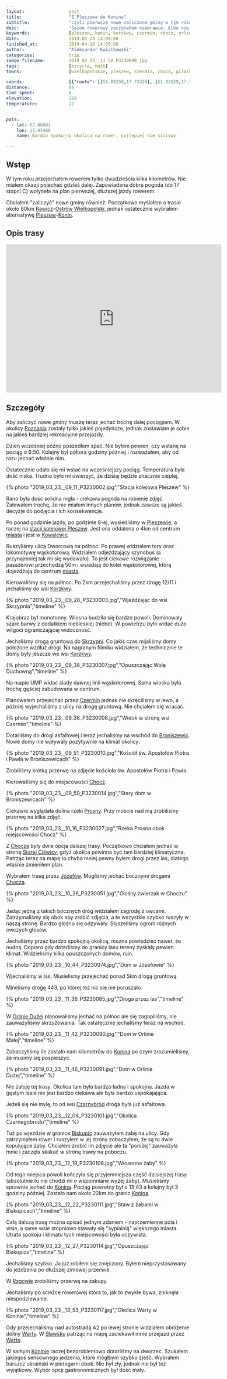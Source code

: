 ```yaml
---
layout:                 post
title:                  "Z Pleszewa do Konina"
subtitle:               "czyli pierwsze nowe zaliczone gminy w tym roku"
desc:                   "Sezon rowerowy zaczynałem niemrawie. Albo nie miałem czasu, albo pogoda nie była idealna. Tego dnia udało się nam zaplanować przejazd dłuższy przejazd z Pleszewa w stronę Konina. Abym mógł zaliczyć jakieś nowe gminy muszę jeździć dalej pociągiem."
keywords:               [pleszew, konin, korzkwy, czermin, chocz, orlina mała, czarnybród, biskupice, szetlewek, rzgów, zastruże, sławsk, posoka]
date:                   2019-03-23 14:00:00
finished_at:            2019-04-10 14:00:00
author:                 "Aleksander Kwiatkowski"
categories:             trip
image_filename:         2019_03_23__11_50_P3230098.jpg
tags:                   [bicycle, main]
towns:                  [wielkopolskie, pleszew, czermin, chocz, gizalki, grodziec, rzgow, zagorow, stare_miasto, konin]

coords:                 [{"route": [[51.89259,17.73320], [51.93129,17.73980], [51.95267,17.77285], [51.96832,17.82280], [51.96134,17.83010], [51.98624,17.87945], [51.99782,17.88984], [52.01108,17.86907], [52.04039,17.92383], [52.06931,17.91447], [52.09273,18.01094], [52.11962,17.99601], [52.19639,18.13334], [52.20302,18.22586], [52.23110,18.25024]], "type": "bicycle"}]
distance:               66
time_spent:             6
elevation:              150
temperature:            12


pois:
  - lat: 52.06901
    lon: 17.91488
    name: Bardzo spokojna okolica na rower, najlepiej nie szosowy

---
```


[wiki-kowalew]: https://pl.wikipedia.org/wiki/Kowalew_(powiat_pleszewski)
[wiki-pleszew-waskotorowy]: https://pl.wikipedia.org/wiki/Pleszew_W%C4%85skotorowy
[wiki-rawicz]: https://pl.wikipedia.org/wiki/Rawicz
[wiki-ostrow-wielkopolski]: https://pl.wikipedia.org/wiki/Ostr%C3%B3w_Wielkopolski
[wiki-pleszew]: https://pl.wikipedia.org/wiki/Pleszew
[wiki-konin]: https://pl.wikipedia.org/wiki/Konin
[wiki-poznan]: https://pl.wikipedia.org/wiki/Pozna%C5%84
[wiki-pleszew-stacja]: https://pl.wikipedia.org/wiki/Pleszew_(stacja_kolejowa)
[wiki-korzkwy]: https://pl.wikipedia.org/wiki/Korzkwy
[wiki-skrzypnia]: https://pl.wikipedia.org/wiki/Skrzypnia
[wiki-czermin]: https://pl.wikipedia.org/wiki/Czermin_(powiat_pleszewski)
[wiki-broniszewice]: https://pl.wikipedia.org/wiki/Broniszewice
[wiki-chocz]: https://pl.wikipedia.org/wiki/Chocz
[wiki-prosna-rzeka]: https://pl.wikipedia.org/wiki/Prosna
[wiki-stara-ciswica]: https://pl.wikipedia.org/wiki/Stara_Ci%C5%9Bwica
[wiki-jozefow]: https://pl.wikipedia.org/wiki/J%C3%B3zef%C3%B3w_(powiat_pleszewski)
[wiki-orlina-duza]: https://pl.wikipedia.org/wiki/Orlina_Du%C5%BCa
[wiki-czarnybrod]: https://pl.wikipedia.org/wiki/Czarnybr%C3%B3d
[wiki-biskupice]: https://pl.wikipedia.org/wiki/Biskupice_(powiat_koni%C5%84ski)
[wiki-rzgow]: https://pl.wikipedia.org/wiki/Rzg%C3%B3w_(wojew%C3%B3dztwo_wielkopolskie)
[wiki-warta]: https://pl.wikipedia.org/wiki/Warta
[wiki-slawsk]: https://pl.wikipedia.org/wiki/S%C5%82awsk_(powiat_koni%C5%84ski)

## Wstęp

W tym roku przejechałem rowerem tylko dwadzieścia kilka kilometrów. Nie miałem
okazji pojechać gdzieś dalej. Zapowiadana dobra pogoda (do 17 stopni C) wpłyneła na
plan pierwszej, dłuższej jazdy rowerem.

Chciałem "zaliczyć" nowe gminy również. Początkowo myślałem o trasie około 80km
[Rawicz][wiki-rawicz]-[Ostrów Wielkopolski][wiki-ostrow-wielkopolski], jednak
ostatecznie wybrałem alternatywę [Pleszew][wiki-pleszew]-[Konin][wiki-konin].

## Opis trasy

<iframe height='405' width='590' frameborder='0' allowtransparency='true' scrolling='no' src='https://www.strava.com/activities/2234480813/embed/a9beb710f778b012f6658ae7d4fc41f06288bfb3'></iframe>

## Szczegóły

Aby zaliczyć nowe gminy muszę teraz jechać trochę dalej pociągiem. W okolicy
[Poznania][wiki-poznan] zostały tylko
jakieś pojedyńcze, jednak zostawiam je sobie na jakieś bardziej rekreacyjne przejazdy.

Dzień wcześniej późno poszedłem spać. Nie byłem pewien, czy wstanę na pociąg o 6:50.
Kolejny był półtora godziny później i rozważałem, aby od razu jechać właśnie nim.

Ostatecznie udało się mi wstać na wcześniejszy pociąg. Temperatura była dość niska. Trudno było mi
uwierzyć, że dzisiaj będzie znacznie cieplej.

{% photo "2019_03_23__09_11_P3230002.jpg","Stacja kolejowa Pleszew" %}

Rano była dość solidna mgła - ciekawa pogoda na robienie zdjęć. Żałowałem trochę,
że nie miałem innych planów, jednak zawsze są jakieś decyzje do podjęcia i
ich konsekwencje.

Po ponad godzinie jazdy, po godzinie 8-ej, wysiedliśmy w [Pleszewie][wiki-pleszew], a raczej
na [stacji kolejowej Pleszew][wiki-pleszew-stacja]. Jest ona oddalona o 4km
od centrum [miasta][wiki-pleszew] i jest w [Kowalewie][wiki-kowalew].

Ruszyliśmy ulicą Dworcową na północ. Po prawej widziałem tory oraz lokomotywę
wąskotorową. Widziałem odjeżdżający szynobus (a przynajmniej tak mi się wydawało).
To jest ciekawe rozwiązanie - pasażerowi przechodzą 50m i wsiadają do
kolei wąskotorowej, którą dojeżdżają do centrum [miasta][wiki-pleszew].

Kierowaliśmy się na północ. Po 2km przejechaliśmy przez drogę 12/11
i jechaliśmy do wsi [Korzkwy][wiki-korzkwy].

{% photo "2019_03_23__09_28_P3230003.jpg","Wjeżdżając do wsi Skrzypnia","timeline" %}

Krajobraz był monotonny. Wiosna budziła się bardzo powoli. Dominowały szare barwy
z dodatkiem niebieskiej (niebo). W powietrzu było widać dużo wilgoci
ograniczającej widoczność.

Jechaliśmy drogą gruntową do [Skrzypni][wiki-skrzypnia].
Co jakiś czas mijaliśmy domy położone wzdłuż drogi.
Na nagranym filmiku widziałem, że technicznie te domy były
jeszcze we wsi [Korzkwy][wiki-korzkwy].

{% photo "2019_03_23__09_38_P3230007.jpg","Opuszczając Wolę Duchowną","timeline" %}

Na mapie UMP widać ślady dawnej linii wąskotorowej. Sama wioska była trochę
gęściej zabudowana w centrum.

Planowałem przejechać przez [Czermin][wiki-czermin] jednak nie skręciliśmy w lewo,
a później wyjechaliśmy z ulicy na drogę gruntową. Nie chciałem się wracać.

{% photo "2019_03_23__09_38_P3230008.jpg","Widok w stronę wsi Czermin","timeline" %}

Dotarliśmy do drogi asfaltowej i teraz jechaliśmy na wschód do [Broniszewic][wiki-broniszewice].
Nowe domy nie wpływały pozytywnie na klimat okolicy.

{% photo "2019_03_23__09_51_P3230010.jpg","Kościół św. Apostołów Piotra i Pawła w Broniszewicach" %}

Zrobiliśmy krótką przerwę na zdjęcie kościoła św. Apostołów Piotra i Pawła.

Kierowaliśmy się do miejscowości [Chocz][wiki-chocz].

{% photo "2019_03_23__09_59_P3230014.jpg","Stary dom w Broniszewicach" %}

Ciekawie wyglądała dolina rzeki [Prosny][wiki-prosna-rzeka]. Przy moście
nad nią zrobiliśmy przerwę na kilka zdjęć.

{% photo "2019_03_23__10_16_P3230027.jpg","Rzeka Prosna obok miejscowości Chocz" %}

Z [Chocza][wiki-chocz] były dwie opcja dalszej trasy.
Początkowo chciałem jechać w stronę [Starej Ciświcy][wiki-stara-ciswica],
gdyż okolica powinna być tam bardziej klimatyczna. Patrząc teraz na mapę to
chyba mniej pewny byłem drogi przez las, dlatego właśnie zmieniłem plan.

Wybrałem trasę przez [Józefów][wiki-jozefow]. Mogliśmy jechać
bocznymi drogami [Chocza][wiki-chocz].

{% photo "2019_03_23__10_26_P3230051.jpg","Głośny zwierzak w Choczu" %}

Jadąc jedną z takich bocznych dróg widziałem zagrodę z
owcami. Zatrzymaliśmy się obok aby zrobić zdjęcia, a te wszystkie
szybko ruszyły w naszą stronę. Bardzo głośno się odzywały. Słyszeliśmy ogrom
różnych owczych głosów.

Jechaliśmy przez bardzo spokojną okolicę, można powiedzieć nawet, że nudną.
Dopiero gdy dotarliśmy do granicy lasu tereny zyskały pewien klimat.
Widzieliśmy kilka opuszczonych domów, ruin.

{% photo "2019_03_23__10_44_P3230074.jpg","Dom w Józefowie" %}

Wjechaliśmy w las. Musieliśmy przejechać ponad 5km drogą gruntową.

Mineliśmy drogę 443, po której też nic się nie poruszało.

{% photo "2019_03_23__11_36_P3230085.jpg","Droga przez las","timeline" %}

W [Orlinie Dużej][wiki-orlina-duza] planowaliśmy jechać na północ ale się
zagapiliśmy, nie zauważyliśmy skrzyżowania. Tak ostatecznie jechaliśmy
teraz na wschód.

{% photo "2019_03_23__11_42_P3230090.jpg","Dom w Orlinie Małej","timeline" %}

Zobaczyliśmy ile zostało nam kilometrów do [Konina][wiki-konin] po czym
zrozumieliśmy, że musimy się pospieszyć.

{% photo "2019_03_23__11_46_P3230091.jpg","Dom w Orlinie Dużej","timeline" %}

Nie żałuję tej trasy. Okolica tam była bardzo ładna i spokojna.
Jazda w gęstym lesie nie jest bardzo ciekawa ale była bardzo uspokajająca.

Jeżeli się nie mylę, to od wsi [Czarnybród][wiki-czarnybrod] droga była już asfaltowa.

{% photo "2019_03_23__12_08_P3230101.jpg","Okolica Czarnegobrodu","timeline" %}

Tuż po wjeździe w granice [Biskupic][wiki-biskupice] zauważyłem żabę na ulicy.
Gdy zatrzymałem rower i ruszyłem w jej strony zobaczyłem, że są to dwie
kopulujące żaby. Chciałem zrobić im zdjęcie ale ta "poniżej" zauważyła mnie i
zaczęła skakać w stronę trawy na poboczu.

{% photo "2019_03_23__12_19_P3230106.jpg","Wiosenne żaby" %}

Od tego miejsca powoli kończyła się przyjemniejsza część dzisiejszej
trasy (absolutnie tu nie chodzi mi o wspomniane wyżej żaby). Musieliśmy sprawnie jechać
do [Konina][wiki-konin]. Pociąg powrotny był o 13:43 a kolejny był 3 godziny później.
Zostało nam około 22km do granic [Konina][wiki-konin].

{% photo "2019_03_23__12_22_P3230111.jpg","Staw z żabami w Biskupicach","timeline" %}

Całą dalszą trasę można opisać jednym zdaniem - naprzemienne pola i wsie, a
same wsie stopniowo stawały się "sypialnią" większego miasta. Utrata spokoju i klimatu
tych miejscowości była oczywista.

{% photo "2019_03_23__12_27_P3230114.jpg","Opuszczając Biskupice","timeline" %}

Jechaliśmy szybko. Ja już robiłem się zmęczony. Byłem nieprzystosowany
do jeżdżenia po dłuższej zimowej przerwie.

W [Rzgowie][wiki-rzgow] zrobiliśmy przerwę na zakupy.

Jechaliśmy po ścieżce rowerowej która to, jak to zwykle bywa, zniknęła
niespodziewanie.

{% photo "2019_03_23__13_53_P3230117.jpg","Okolica Warty w Koninie","timeline" %}

Gdy przejechaliśmy nad autostradą A2 po lewej stronie widziałem obniżenie
doliny [Warty][wiki-warta]. W [Sławsku][wiki-slawsk] patrząc na mapę
zaciekawił mnie przejazd przez [Wartę][wiki-warta].

W samym [Koninie][wiki-konin] raczej bezproblemowo dotarliśmy na dworzec.
Szukałem jakiegoś sensownego jedzenia, które mógłbym szybko zjeść.
Wybrałem barszcz ukraiński w pierogarni obok. Nie był zły, jednak nie był
też wyjątkowy. Wybór opcji gastronomicznych był dość mały.
